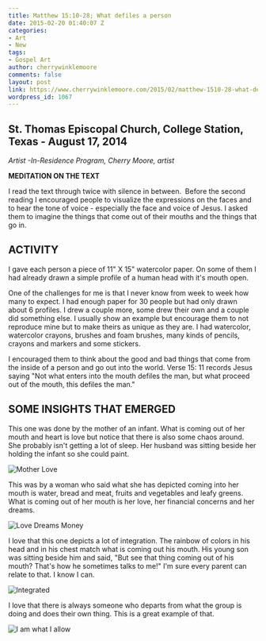 ```yaml
---
title: Matthew 15:10-28; What defiles a person
date: 2015-02-20 01:40:07 Z
categories:
- Art
- New
tags:
- Gospel Art
author: cherrywinklemoore
comments: false
layout: post
link: https://www.cherrywinklemoore.com/2015/02/matthew-1510-28-what-defiles-a-person/
wordpress_id: 1067
---
```


## St. Thomas Episcopal Church, College Station, Texas - August 17, 2014


_Artist -In-Residence Program, Cherry Moore, artist_

**MEDITATION ON THE TEXT**

I read the text through twice with silence in between.  Before the second reading I encouraged people to visualize the expressions on the faces and to hear the tone of voice - especially the face and voice of Jesus. I asked them to imagine the things that come out of their mouths and the things that go in.


## ACTIVITY


I gave each person a piece of 11" X 15" watercolor paper. On some of them I had already drawn a simple profile of a human head with it's mouth open.

One of the challenges for me is that I never know from week to week how many to expect. I had enough paper for 30 people but had only drawn about 6 profiles. I drew a couple more, some drew their own and a couple did something else. I usually show an example but encourage them to not reproduce mine but to make theirs as unique as they are. I had watercolor, watercolor crayons, brushes and foam brushes, many kinds of pencils, crayons and markers and some stickers.

I encouraged them to think about the good and bad things that come from the inside of a person and go out into the world. Verse 15: 11 records Jesus saying "Not what enters into the mouth defiles the man, but what proceed out of the mouth, this defiles the man."


## SOME INSIGHTS THAT EMERGED


This one was done by the mother of an infant. What is coming out of her mouth and heart is love but notice that there is also some chaos around. She probably isn't getting a lot of sleep. Her husband was sitting beside her holding the infant so she could paint.

![Mother Love](https://www.cherrywinklemoore.com/wp-content/uploads/Mother-Love-732x1024.jpg)

This was by a woman who said what she has depicted coming into her mouth is water, bread and meat, fruits and vegetables and leafy greens. What is coming out of her mouth is her love, her financial concerns and her dreams.

![Love Dreams Money](https://www.cherrywinklemoore.com/wp-content/uploads/Love-Dreams-Money1-814x1024.jpg)

I love that this one depicts a lot of integration. The rainbow of colors in his head and in his chest match what is coming out his mouth. His young son was sitting beside him and said, "But see that thing coming out of his mouth? That's how he sometimes talks to me!" I'm sure every parent can relate to that. I know I can.

![Integrated](https://www.cherrywinklemoore.com/wp-content/uploads/Integrated-750x1024.jpg)

I love that there is always someone who departs from what the group is doing and does their own thing. This is a great example of that.

![I am what I allow](https://www.cherrywinklemoore.com/wp-content/uploads/I-am-what-I-allow-726x1024.jpg)
